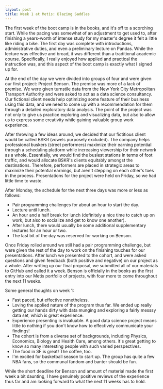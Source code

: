 ```yaml
---
layout: post
title: Week 1 at Metis: Blazing Saddles
---
```


The first week of the boot camp is in the books, and it's off to a scorching start. While the pacing was somewhat of an adjustment to get used to, after finishing a years-worth of intense study for my master's degree it felt a little like riding a bike. The first day was complete with introductions, administrative duties, and even a preliminary lecture on Pandas. While the lecture was effective and broad, it was different than a traditional academic course. Specifically, I really enjoyed how applied and practical the instruction was, and this aspect of the boot camp is exactly what I signed up for.

At the end of the day we were divided into groups of four and were given our first project: Project Benson. The premise was more of a lack of premise. We were given turnstile data from the New York City Metropolitan Transport Authority and were asked to act as a data science consultancy. Our fictional client needs help optimizing some feature of their business using this data, and we need to come up with a recommendation for them through a detailed exploratory data analysis. The point of the project was not only to give us practice exploring and visualizing data, but also to allow us to express some creativity while gaining valuable group work experience.

After throwing a few ideas around, we decided that our fictitious client would be called BSKR (vowels purposely excluded). The company helps professional buskers (street performers) maximize their earning potential through a scheduling platform while increasing viewership for their network as a whole. Essentially, we would find the busiest stations in terms of foot traffic, and would allocate BSKR's clients equitably amongst the destinations. Therefore, performers are placed in strategic areas to maximize their potential earnings, but aren't stepping on each other's toes in the process. Presentations for the project were held on Friday, so we had little time to waste.

After Monday, the schedule for the next three days was more or less as follows:
* Pair programming challenges for about an hour to start the day.
* Lecture until lunch.
* An hour and a half break for lunch (definitely a nice time to catch up on work, but also to socialize and get to know one another).
* After lunch, there would usually be some additional supplementary lectures for an hour or two.
* The last bit of the day was reserved for working on Benson.

Once Friday rolled around we still had a pair programming challenge, but were given the rest of the day to work on the finishing touches for our presentations. After lunch we presented to the cohort, and were asked questions and given feedback (both positive and negative) on our project as a whole. After writing up our final proposal, we submitted all of our materials to GitHub and called it a week. Benson is officially in the books as the first entry into our Metis portfolio of projects, with four more to come throughout the next 11 weeks.

Some general thoughts on week 1:
* Fast paced, but effective nonetheless.
* Loving the applied nature of the program thus far. We ended up really getting our hands dirty with data munging and exploring a fairly messsy data set, which is great experience.
* Experience presenting is invaluable. A good data science project means little to nothing if you don't know how to effectively communicate your findings!
* The cohort is from a diverse set of backgrounds, including Physics, Economics, Biology and Health Care, among others. It's great getting to know so many interesting people with such varied perspectives.
* The food in SF is great! The coffee, too.
* I'm excited for basketball season to start up. The group has quite a few NBA fans, so the communal fandom and banter should be fun.

While the short deadline for Benson and amount of material made the first week a bit daunting, I have genuinely positive reviews of the experience thus far and am looking forward to what the next 11 weeks has to hold.
